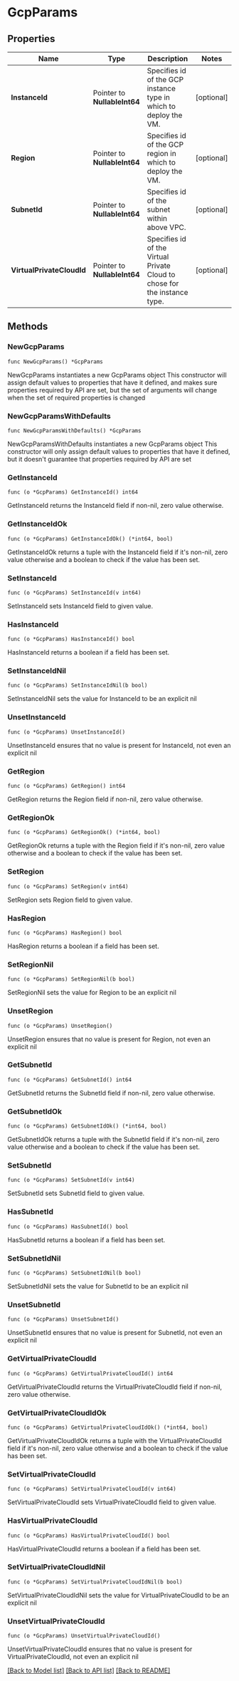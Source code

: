 # GcpParams

## Properties

Name | Type | Description | Notes
------------ | ------------- | ------------- | -------------
**InstanceId** | Pointer to **NullableInt64** | Specifies id of the GCP instance type in which to deploy the VM. | [optional] 
**Region** | Pointer to **NullableInt64** | Specifies id of the GCP region in which to deploy the VM. | [optional] 
**SubnetId** | Pointer to **NullableInt64** | Specifies id of the subnet within above VPC. | [optional] 
**VirtualPrivateCloudId** | Pointer to **NullableInt64** | Specifies id of the Virtual Private Cloud to chose for the instance type. | [optional] 

## Methods

### NewGcpParams

`func NewGcpParams() *GcpParams`

NewGcpParams instantiates a new GcpParams object
This constructor will assign default values to properties that have it defined,
and makes sure properties required by API are set, but the set of arguments
will change when the set of required properties is changed

### NewGcpParamsWithDefaults

`func NewGcpParamsWithDefaults() *GcpParams`

NewGcpParamsWithDefaults instantiates a new GcpParams object
This constructor will only assign default values to properties that have it defined,
but it doesn't guarantee that properties required by API are set

### GetInstanceId

`func (o *GcpParams) GetInstanceId() int64`

GetInstanceId returns the InstanceId field if non-nil, zero value otherwise.

### GetInstanceIdOk

`func (o *GcpParams) GetInstanceIdOk() (*int64, bool)`

GetInstanceIdOk returns a tuple with the InstanceId field if it's non-nil, zero value otherwise
and a boolean to check if the value has been set.

### SetInstanceId

`func (o *GcpParams) SetInstanceId(v int64)`

SetInstanceId sets InstanceId field to given value.

### HasInstanceId

`func (o *GcpParams) HasInstanceId() bool`

HasInstanceId returns a boolean if a field has been set.

### SetInstanceIdNil

`func (o *GcpParams) SetInstanceIdNil(b bool)`

 SetInstanceIdNil sets the value for InstanceId to be an explicit nil

### UnsetInstanceId
`func (o *GcpParams) UnsetInstanceId()`

UnsetInstanceId ensures that no value is present for InstanceId, not even an explicit nil
### GetRegion

`func (o *GcpParams) GetRegion() int64`

GetRegion returns the Region field if non-nil, zero value otherwise.

### GetRegionOk

`func (o *GcpParams) GetRegionOk() (*int64, bool)`

GetRegionOk returns a tuple with the Region field if it's non-nil, zero value otherwise
and a boolean to check if the value has been set.

### SetRegion

`func (o *GcpParams) SetRegion(v int64)`

SetRegion sets Region field to given value.

### HasRegion

`func (o *GcpParams) HasRegion() bool`

HasRegion returns a boolean if a field has been set.

### SetRegionNil

`func (o *GcpParams) SetRegionNil(b bool)`

 SetRegionNil sets the value for Region to be an explicit nil

### UnsetRegion
`func (o *GcpParams) UnsetRegion()`

UnsetRegion ensures that no value is present for Region, not even an explicit nil
### GetSubnetId

`func (o *GcpParams) GetSubnetId() int64`

GetSubnetId returns the SubnetId field if non-nil, zero value otherwise.

### GetSubnetIdOk

`func (o *GcpParams) GetSubnetIdOk() (*int64, bool)`

GetSubnetIdOk returns a tuple with the SubnetId field if it's non-nil, zero value otherwise
and a boolean to check if the value has been set.

### SetSubnetId

`func (o *GcpParams) SetSubnetId(v int64)`

SetSubnetId sets SubnetId field to given value.

### HasSubnetId

`func (o *GcpParams) HasSubnetId() bool`

HasSubnetId returns a boolean if a field has been set.

### SetSubnetIdNil

`func (o *GcpParams) SetSubnetIdNil(b bool)`

 SetSubnetIdNil sets the value for SubnetId to be an explicit nil

### UnsetSubnetId
`func (o *GcpParams) UnsetSubnetId()`

UnsetSubnetId ensures that no value is present for SubnetId, not even an explicit nil
### GetVirtualPrivateCloudId

`func (o *GcpParams) GetVirtualPrivateCloudId() int64`

GetVirtualPrivateCloudId returns the VirtualPrivateCloudId field if non-nil, zero value otherwise.

### GetVirtualPrivateCloudIdOk

`func (o *GcpParams) GetVirtualPrivateCloudIdOk() (*int64, bool)`

GetVirtualPrivateCloudIdOk returns a tuple with the VirtualPrivateCloudId field if it's non-nil, zero value otherwise
and a boolean to check if the value has been set.

### SetVirtualPrivateCloudId

`func (o *GcpParams) SetVirtualPrivateCloudId(v int64)`

SetVirtualPrivateCloudId sets VirtualPrivateCloudId field to given value.

### HasVirtualPrivateCloudId

`func (o *GcpParams) HasVirtualPrivateCloudId() bool`

HasVirtualPrivateCloudId returns a boolean if a field has been set.

### SetVirtualPrivateCloudIdNil

`func (o *GcpParams) SetVirtualPrivateCloudIdNil(b bool)`

 SetVirtualPrivateCloudIdNil sets the value for VirtualPrivateCloudId to be an explicit nil

### UnsetVirtualPrivateCloudId
`func (o *GcpParams) UnsetVirtualPrivateCloudId()`

UnsetVirtualPrivateCloudId ensures that no value is present for VirtualPrivateCloudId, not even an explicit nil

[[Back to Model list]](../README.md#documentation-for-models) [[Back to API list]](../README.md#documentation-for-api-endpoints) [[Back to README]](../README.md)


